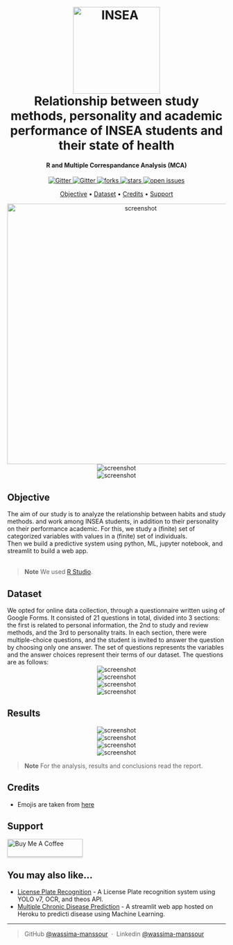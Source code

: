 
<h1 align="center">
  <br>
  <a href="https://github.com/wassima-manssour/ACM_studymethods-personality-and-performance-insea-students"><img src="https://github.com/wassima-manssour/ACM_studymethods-personality-and-performance-insea-students/blob/main/README-MCA-insea-research/INSEA_logo.png" alt="INSEA" width="200"></a>
  <br>
  Relationship between study methods, personality and academic performance of INSEA students and their state of health
  <br>
</h1>

<h4 align="center"> R and Multiple Correspandance Analysis (MCA)</h4>

<p align="center">

  <a href="#">
    <img src="https://img.shields.io/badge/python-v3.6+-blue.svg"
         alt="Gitter">
  </a>
  <a href="https://www.linkedin.com/in/wassima-manssour-b48a7018a/">
    <img src="https://img.shields.io/badge/-LinkedIn-black.svg?style=flat-square&logo=linkedin&colorB=555"
         alt="Gitter">
  </a>
  <a href="https://github.com/wassima-manssour/YOLOv5-face-mask-detection/network/members">
    <img src="https://img.shields.io/github/forks/Louis3797/awesome-readme-template" alt="forks" />
  </a>
  <a href="https://github.com/wassima-manssour/YOLOv5-face-mask-detection/stargazers">
    <img src="https://img.shields.io/github/stars/Louis3797/awesome-readme-template" alt="stars" />
  </a>
  <a href="https://github.com/wassima-manssour/YOLOv5-face-mask-detection/issues">
    <img src="https://img.shields.io/github/issues/Louis3797/awesome-readme-template" alt="open issues" />
  </a>
  <!--<a href="https://github.com/Louis3797/awesome-readme-template/blob/master/LICENSE">
    <img src="https://img.shields.io/github/license/Louis3797/awesome-readme-template.svg" alt="license" />
  </a>-->

</p>


<p align="center">
  <a href="#Objective">Objective</a> •
  <a href="#Dataset">Dataset</a> •
  <a href="#credits">Credits</a> •
  <a href="#support">Support</a>
</p>

<div align="center"> 
  <img src="https://github.com/wassima-manssour/ACM_studymethods-personality-and-performance-insea-students/blob/main/README-MCA-insea-research/ml1.PNG" alt="screenshot" width="600"/>
</div>

<div align="center"> 
  <img src="https://github.com/wassima-manssour/ACM_studymethods-personality-and-performance-insea-students/blob/main/README-MCA-insea-research/ml2.PNG" alt="screenshot" />
</div>

<div align="center"> 
  <img src="https://github.com/wassima-manssour/ACM_studymethods-personality-and-performance-insea-students/blob/main/README-MCA-insea-research/ml3.PNG" alt="screenshot" />
</div>

## Objective
<div>
The aim of our study is to analyze the relationship between habits and study methods.
and work among INSEA students, in addition to their personality on their performance
academic.
For this, we study a (finite) set of categorized variables with values in a
(finite) set of individuals.
</div>
<div>
Then we build a predictive system using python, ML, jupyter notebook, and streamlit to build a web app.
</div>
<br>

> **Note**
> We used [R Studio](https://posit.co/download/rstudio-desktop/).


## Dataset
<div>
We opted for online data collection, through a questionnaire written using
of Google Forms. It consisted of 21 questions in total, divided into 3 sections: the first
is related to personal information, the 2nd to study and review methods, and the
3rd to personality traits.
In each section, there were multiple-choice questions, and the student is invited to
answer the question by choosing only one answer.
The set of questions represents the variables and the answer choices represent their
terms of our dataset. The questions are as follows:
<br>

<div align="center"> 
  <img src="https://github.com/wassima-manssour/ACM_studymethods-personality-and-performance-insea-students/blob/main/README-MCA-insea-research/data.PNG" alt="screenshot" />
</div>


<div align="center"> 
  <img src="https://github.com/wassima-manssour/ACM_studymethods-personality-and-performance-insea-students/blob/main/README-MCA-insea-research/d2.PNG" alt="screenshot" />
</div>

<div align="center"> 
  <img src="https://github.com/wassima-manssour/ACM_studymethods-personality-and-performance-insea-students/blob/main/README-MCA-insea-research/d3.PNG" alt="screenshot" />
</div>


<div align="center"> 
  <img src="https://github.com/wassima-manssour/ACM_studymethods-personality-and-performance-insea-students/blob/main/README-MCA-insea-research/d6.png" alt="screenshot" />
</div>


## Results

<div align="center"> 
  <img src="https://github.com/wassima-manssour/ACM_studymethods-personality-and-performance-insea-students/blob/main/README-MCA-insea-research/img1.PNG" alt="screenshot" />
</div>

<div align="center"> 
  <img src="https://github.com/wassima-manssour/ACM_studymethods-personality-and-performance-insea-students/blob/main/README-MCA-insea-research/img2.PNG" alt="screenshot" />
</div>

<div align="center"> 
  <img src="https://github.com/wassima-manssour/ACM_studymethods-personality-and-performance-insea-students/blob/main/README-MCA-insea-research/img3.PNG" alt="screenshot" />
</div>

<div align="center"> 
  <img src="https://github.com/wassima-manssour/ACM_studymethods-personality-and-performance-insea-students/blob/main/README-MCA-insea-research/img4.PNG" alt="screenshot" />
</div>

> **Note**
> For the analysis, results and conclusions read the report.


## Credits

- Emojis are taken from [here](https://github.com/arvida/emoji-cheat-sheet.com)


## Support

<a href="https://www.buymeacoffee.com/manswassimW" target="_blank"><img src="https://www.buymeacoffee.com/assets/img/custom_images/purple_img.png" alt="Buy Me A Coffee" style="height: 41px !important;width: 174px !important;box-shadow: 0px 3px 2px 0px rgba(190, 190, 190, 0.5) !important;-webkit-box-shadow: 0px 3px 2px 0px rgba(190, 190, 190, 0.5) !important;" ></a>


## You may also like...

- [License Plate Recognition](https://github.com/wassima-manssour/YOLOV7-License-Plate-Recognition) - A License Plate recognition system using YOLO v7, OCR, and theos API.
- [Multiple Chronic Disease Prediction](https://github.com/wassima-manssour/multidiseasepredictionML) - A streamlit web app hosted on Heroku to predicti disease using Machine Learning.

---

> GitHub [@wassima-manssour](https://github.com/wassima-manssour) &nbsp;&middot;&nbsp;
> Linkedin [@wassima-manssour](https://www.linkedin.com/in/wassima-manssour-b48a7018a/)

